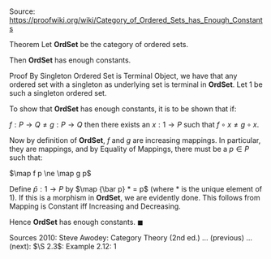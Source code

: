 # 

Source: https://proofwiki.org/wiki/Category_of_Ordered_Sets_has_Enough_Constants

Theorem
Let $\mathbf{OrdSet}$ be the category of ordered sets.

Then $\mathbf{OrdSet}$ has enough constants.


Proof
By Singleton Ordered Set is Terminal Object, we have that any ordered set with a singleton as underlying set is terminal in $\mathbf{OrdSet}$.
Let $1$ be such a singleton ordered set.

To show that $\mathbf{OrdSet}$ has enough constants, it is to be shown that if:

$f: P \to Q \ne g: P \to Q$
then there exists an $x: 1 \to P$ such that $f \circ x \ne g \circ x$.

Now by definition of $\mathbf{OrdSet}$, $f$ and $g$ are increasing mappings.
In particular, they are mappings, and by Equality of Mappings, there must be a $p \in P$ such that:

$\map f p \ne \map g p$

Define $\bar p: 1 \to P$ by $\map {\bar p} * = p$ (where $*$ is the unique element of $1$).
If this is a morphism in $\mathbf{OrdSet}$, we are evidently done.
This follows from Mapping is Constant iff Increasing and Decreasing.

Hence $\mathbf{OrdSet}$ has enough constants.
$\blacksquare$


Sources
2010: Steve Awodey: Category Theory (2nd ed.) ... (previous) ... (next): $\S 2.3$: Example $2.12$: $1$




